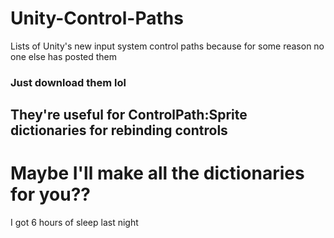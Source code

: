 # Unity-Control-Paths
Lists of Unity's new input system control paths because for some reason no one else has posted them

### Just download them lol
## They're useful for ControlPath:Sprite dictionaries for rebinding controls
# Maybe I'll make all the dictionaries for you??
I got 6 hours of sleep last night
